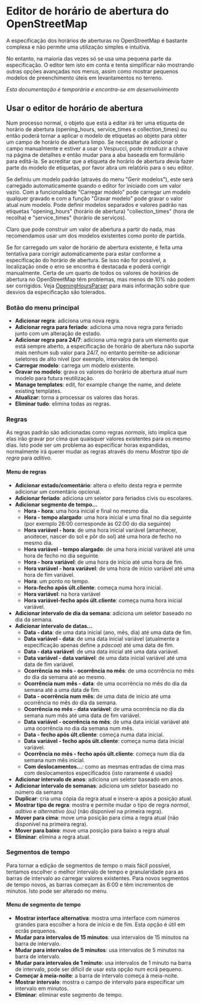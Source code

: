 # Editor de horário de abertura do OpenStreetMap

A especificação dos horários de aberturas no OpenStreetMap é bastante complexa e não permite uma utilização simples e intuitiva.

No entanto, na maioria das vezes só se usa uma pequena parte da especificação. O editor tem isto em conta e tenta simplificar não mostrando outras opções avançadas nos menus, assim como mostrar pequenos modelos de preenchimento úteis em levantamentos no terreno.

_Esta documentação é temporária e encontra-se em desenvolvimento_

## Usar o editor de horário de abertura

Num processo normal, o objeto que está a editar irá ter uma etiqueta de horário de abertura (opening_hours, service_times e collection_times) ou então poderá tornar a aplicar o modelo de etiquetas ao objeto para obter um campo de horário de abertura limpo. Se necessitar de adicionar o campo manualmente e estiver a usar o Vespucci, pode introduzir a chave na página de detalhes e então mudar para a aba baseada em formulário para editá-la. Se acreditar que a etiqueta de horário de abertura devia fazer parte do modelo de etiquetas, por favor abra um relatório para o seu editor.

Se definiu um modelo padrão (através do menu "Gerir modelos"), este será carregado automaticamente quando o editor for iniciado com um valor vazio. Com a funcionalidade "Carregar modelo" pode carregar um modelo qualquer gravado e com a função "Gravar modelo" pode gravar o valor atual num modelo. Pode definir modelos separados e valores padrão nas etiquetas "opening_hours" (horário de abertura) "collection_times" (hora de recolha) e "service_times" (horário de serviços).

Claro que pode construir um valor de abertura a partir do nada, mas recomendamos usar um dos modelos existentes como ponto de partida.

Se for carregado um valor de horário de abertura existente, é feita uma tentativa para corrigir automaticamente para estar conforme a especificação do horário de abertura. Se isso não for possível, a localização onde o erro se encontra é destacada e poderá corrigir manualmente. Certa de um quarto de todos os valores de horários de abertura no OpenStreetMap têm problemas, mas menos de 10% não podem ser corrigidos. Veja [OpeningHoursParser](https://github.com/simonpoole/OpeningHoursParser) para mais informação sobre que desvios da especificação são tolerados.

### Botão do menu principal

* __Adicionar regra__: adiciona uma nova regra.
* __Adicionar regra para feriado__: adiciona uma nova regra para feriado junto com um alteração de estado.
* __Adicionar regra para 24/7__: adiciona uma regra para um elemento que está sempre aberto, a especificação de horário de abertura não suporta mais nenhum sub valor para 24/7, no entanto permite-se adicionar seletores de alto nível (por exemplo, intervalos de tempo).
* __Carregar modelo__: carrega um modelo existente.
* __Gravar no modelo__: grava os valores do horário de abertura atual num modelo para futura reutilização.
* __Manage templates__: edit, for example change the name, and delete existing templates.
* __Atualizar__: torna a processar os valores das horas.
* __Eliminar tudo__: elimina todas as regras.

### Regras

As regras padrão são adicionadas como regras _normais_, isto implica que elas irão gravar por cima que quaisquer valores existentes para os mesmo dias. Isto pode ser um problema ao especificar horas expandidas, normalmente irá querer mudar as regras através do menu _Mostrar tipo de regra_ para _aditivo_.

#### Menu de regras

* __Adicionar estado/comentário__: altera o efeito desta regra e permite adicionar um comentário opcional.
* __Adicionar feriado__: adiciona um seletor para feriados civis ou escolares.
* __Adicionar segmento de tempo...__
    * __Hora - hora__: uma hora inicial e final no mesmo dia.
    * __Hora - tempo alargado__: uma hora inicial e uma final no dia seguinte (por exemplo 26:00 corresponde às 02:00 do dia seguinte)
    * __Hora variável - hora__: de uma hora inicial variável (amanhecer, anoitecer, nascer do sol e pôr do sol) até uma hora de fecho no mesmo dia.
    * __Hora variável - tempo alargado__: de uma hora inicial variável até uma hora de fecho no dia seguinte.
    * __Hora - hora variável__: de uma hora de início até uma hora de fim.
    * __Hora variável - hora variável__: de uma hora de início variável até uma hora de fim variável.
    * __Hora__: um ponto no tempo.
    * __Hora-fecho após últ.cliente__: começa numa hora inicial.
    * __Hora variável__: na hora variável
    * __Hora variável-fecho após últ.cliente__: começa numa hora inicial variável.
* __Adicionar intervalo de dia da semana__: adiciona um seletor baseado no dia da semana.
* __Adicionar intervalo de datas...__
    * __Data - data__: de uma data inicial (ano, mês, dia) até uma data de fim.
    * __Data variável - data__: de uma data inicial variável (atualmente a especificação apenas define a _páscoa_) até uma data de fim.
    * __Data - data variável__: de uma data inicial até uma data variável.
    * __Data variável - data variável__: de uma data inicial variável até uma data de fim variável.
    * __Ocorrência no mês - ocorrência no mês__: de uma ocorrência no mês do dia da semana até ao mesmo.
    * __Ocorrência num mês - data__: de uma ocorrência no mês do dia da semana até a uma data de fim.
    * __Data - ocorrência num mês__: de uma data de início até uma ocorrência no mês do dia da semana.
    * __Ocorrência no mês - data variável__: de uma ocorrência no dia da semana num mês até uma data de fim variável.
    * __Data variável - ocorrência no mês__: de uma data inicial variável até uma ocorrência no dia da semana num mês.
    * __Data - fecho após últ.cliente__: começa numa data inicial.
    * __Data variável - fecho após últ.cliente__: começa numa data inicial variável.
    * __Ocorrência no mês - fecho após últ.cliente__: começa num dia da semana num mês inicial.
    * __Com deslocamentos...__: como as mesmas entradas de cima mas com deslocamentos especificados (isto raramente é usado)
* __Adicionar intervalo de anos__: adiciona um seletor baseado em anos.
* __Adicionar intervalo de semanas__: adiciona um seletor baseado no número da semana
* __Duplicar__: cria uma cópia da regra atual e insere-a após a posição atual.
* __Mostrar tipo de regra__: mostra e permite mudar o tipo de regra _normal_, _aditivo_ e _alternativo (ou)_ (não disponível na primeira regra).
* __Mover para cima__: move uma posição para cima a regra atual (não disponível na primeira regra).
* __Mover para baixo__: move uma posição para baixo a regra atual
* __Eliminar__: elimina a regra atual.

### Segmentos de tempo

Para tornar a edição de segmentos de tempo o mais fácil possível, tentamos escolher o melhor intervalo de tempo e granularidade para as barras de intervalo ao carregar valores existentes. Para novos segmentos de tempo novos, as barras começam às 6:00 e têm incrementos de  minutos. Isto pode ser alterado no menu.

#### Menu de segmento de tempo

* __Mostrar interface alternativa__: mostra uma interface com números grandes para escolher a hora de início e de fim. Esta opção é útil em ecrãs pequenos.
* __Mudar para intervalos de 15 minutos__: usa intervalos de 15 minutos na barra de intervalo.
* __Mudar para intervalos de 5 minutos__: usa intervalos de 5 minutos na barra de intervalo.
* __Mudar para intervalos de 1 minuto__: usa intervalos de 1 minuto na barra de intervalo, pode ser difícil de usar esta opção num ecrã pequeno.
* __Começar à meia-noite__: a barra de intervalo começa à meia-noite.
* __Mostrar intervalo__: mostra o campo de intervalo para especificar um intervalo em minutos.
* __Eliminar__: eliminar este segmento de tempo.

